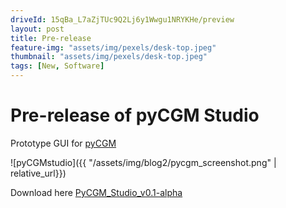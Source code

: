 ```yaml
---
driveId: 15qBa_L7aZjTUc9Q2Lj6y1Wwgu1NRYKHe/preview
layout: post
title: Pre-release 
feature-img: "assets/img/pexels/desk-top.jpeg"
thumbnail: "assets/img/pexels/desk-top.jpeg"
tags: [New, Software]
---
```


# Pre-release of pyCGM Studio

Prototype GUI for [pyCGM](https://github.com/cadop/pyCGM)

![pyCGMstudio]({{ "/assets/img/blog2/pycgm_screenshot.png" | relative_url}})

Download here [PyCGM_Studio_v0.1-alpha](https://github.com/N-M-T/pyCGM_Studio/releases)

